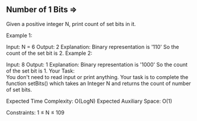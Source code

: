 Number of 1 Bits  =>
----------------



Given a positive integer N, print count of set bits in it. 

Example 1:

Input:
N = 6
Output:
2
Explanation:
Binary representation is '110' 
So the count of the set bit is 2.
Example 2:

Input:
8
Output:
1
Explanation:
Binary representation is '1000' 
So the count of the set bit is 1.
Your Task:  
You don't need to read input or print anything. Your task is to complete the function setBits() which takes an Integer N and returns the count of number of set bits.

Expected Time Complexity: O(LogN)
Expected Auxiliary Space: O(1)

Constraints:
1 ≤ N ≤ 109

